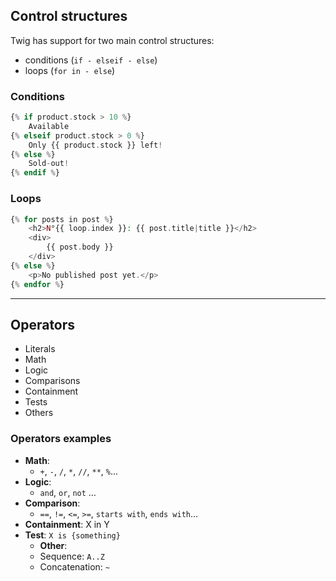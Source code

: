 ## Control structures

Twig has support for two main control structures:
- conditions (`if - elseif - else`)
- loops (`for in - else`)

### Conditions

```php
{% if product.stock > 10 %}
    Available
{% elseif product.stock > 0 %}
    Only {{ product.stock }} left!
{% else %}
    Sold-out!
{% endif %}
```

### Loops

```php
{% for posts in post %}
    <h2>N°{{ loop.index }}: {{ post.title|title }}</h2>
    <div>
        {{ post.body }}
    </div>
{% else %}
    <p>No published post yet.</p>
{% endfor %}
```

---

## Operators

- Literals
- Math
- Logic
- Comparisons
- Containment
- Tests
- Others

### Operators examples

- **Math**:
  - `+`, `-`, `/`, `*`, `//`, `**`, `%`...
- **Logic**:
  - `and`, `or`, `not` …
- **Comparison**:
  - `==`, `!=`, `<=`, `>=`, `starts with`, `ends with`…
- **Containment**: X in Y
- **Test**: `X is {something}`
  - **Other**:
  - Sequence: `A..Z`
  - Concatenation: `~`

